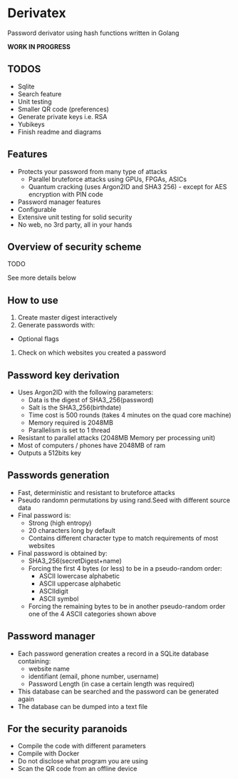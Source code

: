 # Derivatex

Password derivator using hash functions written in Golang

**WORK IN PROGRESS**

## TODOS

- Sqlite
- Search feature
- Unit testing
- Smaller QR code (preferences)
- Generate private keys i.e. RSA
- Yubikeys
- Finish readme and diagrams

## Features

- Protects your password from many type of attacks
  - Parallel bruteforce attacks using GPUs, FPGAs, ASICs
  - Quantum cracking (uses Argon2ID and SHA3 256) - except for AES encryption with PIN code
- Password manager features
- Configurable
- Extensive unit testing for solid security
- No web, no 3rd party, all in your hands

## Overview of security scheme

TODO

See more details below

## How to use

1. Create master digest interactively
1. Generate passwords with:
  - Optional flags
1. Check on which websites you created a password

## Password key derivation

- Uses Argon2ID with the following parameters:
  - Data is the digest of SHA3_256(password)
  - Salt is the SHA3_256(birthdate)
  - Time cost is 500 rounds (takes 4 minutes on the quad core machine)
  - Memory required is 2048MB
  - Parallelism is set to 1 thread
- Resistant to parallel attacks (2048MB Memory per processing unit)
- Most of computers / phones have 2048MB of ram
- Outputs a 512bits key

## Passwords generation

- Fast, deterministic and resistant to bruteforce attacks
- Pseudo randomn permutations by using rand.Seed with different source data
- Final password is:
  - Strong (high entropy)
  - 20 characters long by default
  - Contains different character type to match requirements of most websites
- Final password is obtained by:
  - SHA3_256(secretDigest+name)
  - Forcing the first 4 bytes (or less) to be in a pseudo-random order:
    - ASCII lowercase alphabetic
    - ASCII uppercase alphabetic
    - ASCIIdigit
    - ASCII symbol
  - Forcing the remaining bytes to be in another pseudo-random order one of the 4 ASCII categories shown above

## Password manager

- Each password generation creates a record in a SQLite database containing:
  - website name
  - identifiant (email, phone number, username)
  - Password Length (in case a certain length was required)
- This database can be searched and the password can be generated again
- The database can be dumped into a text file

## For the security paranoids

- Compile the code with different parameters
- Compile with Docker
- Do not disclose what program you are using
- Scan the QR code from an offline device
